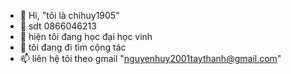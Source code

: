 - 👋 Hi, "tôi là chihuy1905"
- 👀 sdt 0866046213
- 🌱 hiện tôi đang học đại học vinh
- 💞️ tôi đang đi tìm cộng tác
- 📫 liên hệ tôi theo gmail "nguyenhuy2001taythanh@gmail.com"

<!---
chihuy1905/chihuy1905 is a ✨ special ✨ repository because its `README.md` (this file) appears on your GitHub profile.
You can click the Preview link to take a look at your changes.
--->
